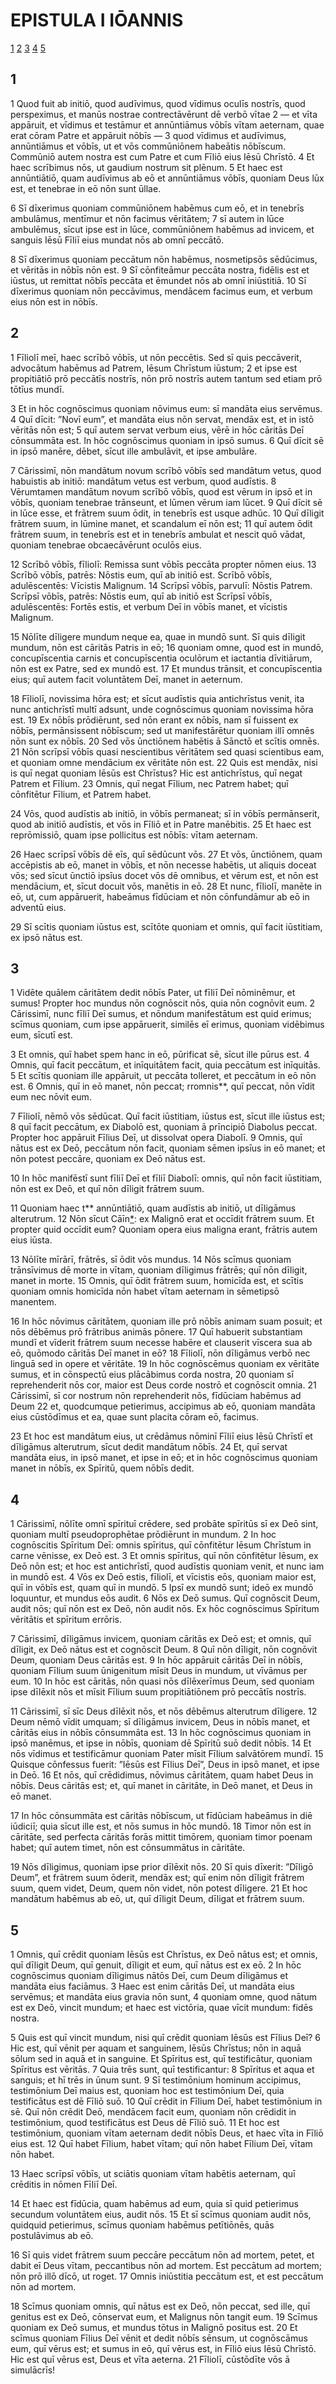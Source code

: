 # EPISTULA I IŌANNIS

[1](#1) [2](#2) [3](#3) [4](#4) [5](#5)

## 1

1 Quod fuit ab initiō, quod audīvimus, quod vīdimus oculīs nostrīs, quod perspeximus, et manūs nostrae contrectāvērunt dē verbō vītae 2 — et vīta appāruit, et vīdimus et testāmur et annūntiāmus vōbīs vītam aeternam, quae erat cōram Patre et appāruit nōbīs — 3 quod vīdimus et audīvimus, annūntiāmus et vōbīs, ut et vōs commūniōnem habeātis nōbīscum. Commūniō autem nostra est cum Patre et cum Fīliō eius Iēsū Chrīstō. 4 Et haec scrībimus nōs, ut gaudium nostrum sit plēnum. 5 Et haec est annūntiātiō, quam audīvimus ab eō et annūntiāmus vōbīs, quoniam Deus lūx est, et tenebrae in eō nōn sunt ūllae.

6 Sī dīxerimus quoniam commūniōnem habēmus cum eō, et in tenebrīs ambulāmus, mentīmur et nōn facimus vēritātem; 7 sī autem in lūce ambulēmus, sīcut ipse est in lūce, commūniōnem habēmus ad invicem, et sanguis Iēsū Fīliī eius mundat nōs ab omnī peccātō.

8 Sī dīxerimus quoniam peccātum nōn habēmus, nosmetipsōs sēdūcimus, et vēritās in nōbīs nōn est. 9 Sī cōnfiteāmur peccāta nostra, fidēlis est et iūstus, ut remittat nōbīs peccāta et ēmundet nōs ab omnī iniūstitiā. 10 Sī dīxerimus quoniam nōn peccāvimus, mendācem facimus eum, et verbum eius nōn est in nōbīs.

## 2

1 Fīliolī meī, haec scrībō vōbīs, ut nōn peccētis. Sed sī quis peccāverit, advocātum habēmus ad Patrem, Iēsum Chrīstum iūstum; 2 et ipse est propitiātiō prō peccātīs nostrīs, nōn prō nostrīs autem tantum sed etiam prō tōtīus mundī.

3 Et in hōc cognōscimus quoniam nōvimus eum: sī mandāta eius servēmus. 4 Quī dīcit: ”Novī eum”, et mandāta eius nōn servat, mendāx est, et in istō vēritās nōn est; 5 quī autem servat verbum eius, vērē in hōc cāritās Deī cōnsummāta est. In hōc cognōscimus quoniam in ipsō sumus. 6 Quī dīcit sē in ipsō manēre, dēbet, sīcut ille ambulāvit, et ipse ambulāre.

7 Cārissimī, nōn mandātum novum scrībō vōbīs sed mandātum vetus, quod habuistis ab initiō: mandātum vetus est verbum, quod audīstis. 8 Vērumtamen mandātum novum scrībō vōbīs, quod est vērum in ipsō et in vōbīs, quoniam tenebrae trānseunt, et lūmen vērum iam lūcet. 9 Quī dīcit sē in lūce esse, et frātrem suum ōdit, in tenebrīs est usque adhūc. 10 Quī dīligit frātrem suum, in lūmine manet, et scandalum eī nōn est; 11 quī autem ōdit frātrem suum, in tenebrīs est et in tenebrīs ambulat et nescit quō vādat, quoniam tenebrae obcaecāvērunt oculōs eius.

12 Scrībō vōbīs, fīliolī: Remissa sunt vōbīs peccāta propter nōmen eius. 13 Scrībō vōbīs, patrēs: Nōstis eum, quī ab initiō est. Scrībō vōbīs, adulēscentēs: Vīcistis Malignum. 14 Scrīpsī vōbīs, parvulī: Nōstis Patrem. Scrīpsī vōbīs, patrēs: Nōstis eum, quī ab initiō est Scrīpsī vōbīs, adulēscentēs: Fortēs estis, et verbum Deī in vōbīs manet, et vīcistis Malignum.

15 Nōlīte dīligere mundum neque ea, quae in mundō sunt. Sī quis dīligit mundum, nōn est cāritās Patris in eō; 16 quoniam omne, quod est in mundō, concupīscentia carnis et concupīscentia oculōrum et iactantia dīvitiārum, nōn est ex Patre, sed ex mundō est. 17 Et mundus trānsit, et concupīscentia eius; quī autem facit voluntātem Deī, manet in aeternum.

18 Fīliolī, novissima hōra est; et sīcut audīstis quia antichrīstus venit, ita nunc antichrīstī multī adsunt, unde cognōscimus quoniam novissima hōra est. 19 Ex nōbīs prōdiērunt, sed nōn erant ex nōbīs, nam sī fuissent ex nōbīs, permānsissent nōbīscum; sed ut manifestārētur quoniam illī omnēs nōn sunt ex nōbīs. 20 Sed vōs ūnctiōnem habētis ā Sānctō et scītis omnēs. 21 Nōn scrīpsī vōbīs quasi nescientibus vēritātem sed quasi scientibus eam, et quoniam omne mendācium ex vēritāte nōn est. 22 Quis est mendāx, nisi is quī negat quoniam Iēsūs est Chrīstus? Hic est antichrīstus, quī negat Patrem et Fīlium. 23 Omnis, quī negat Fīlium, nec Patrem habet; quī cōnfitētur Fīlium, et Patrem habet.

24 Vōs, quod audīstis ab initiō, in vōbīs permaneat; sī in vōbīs permānserit, quod ab initiō audīstis, et vōs in Fīliō et in Patre manēbitis. 25 Et haec est reprōmissiō, quam ipse pollicitus est nōbīs: vītam aeternam.

26 Haec scrīpsī vōbīs dē eīs, quī sēdūcunt vōs. 27 Et vōs, ūnctiōnem, quam accēpistis ab eō, manet in vōbīs, et nōn necesse habētis, ut aliquis doceat vōs; sed sīcut ūnctiō ipsīus docet vōs dē omnibus, et vērum est, et nōn est mendācium, et, sīcut docuit vōs, manētis in eō. 28 Et nunc, fīliolī, manēte in eō, ut, cum appāruerit, habeāmus fīdūciam et nōn cōnfundāmur ab eō in adventū eius.

29 Sī scītis quoniam iūstus est, scītōte quoniam et omnis, quī facit iūstitiam, ex ipsō nātus est.

## 3

1 Vidēte quālem cāritātem dedit nōbīs Pater, ut fīliī Deī nōminēmur, et sumus! Propter hoc mundus nōn cognōscit nōs, quia nōn cognōvit eum. 2 Cārissimī, nunc fīliī Deī sumus, et nōndum manifestātum est quid erimus; scīmus quoniam, cum ipse appāruerit, similēs eī erimus, quoniam vidēbimus eum, sīcutī est.

3 Et omnis, quī habet spem hanc in eō, pūrificat sē, sīcut ille pūrus est. 4 Omnis, quī facit peccātum, et inīquitātem facit, quia peccātum est inīquitās. 5 Et scītis quoniam ille appāruit, ut peccāta tolleret, et peccātum in eō nōn est. 6 Omnis, quī in eō manet, nōn peccat; rromnis\*\*, quī peccat, nōn vīdit eum nec nōvit eum.

7 Fīliolī, nēmō vōs sēdūcat. Quī facit iūstitiam, iūstus est, sīcut ille iūstus est; 8 quī facit peccātum, ex Diabolō est, quoniam ā prīncipiō Diabolus peccat. Propter hoc appāruit Fīlius Deī, ut dissolvat opera Diabolī. 9 Omnis, quī nātus est ex Deō, peccātum nōn facit, quoniam sēmen ipsīus in eō manet; et nōn potest peccāre, quoniam ex Deō nātus est.

10 In hōc manifēstī sunt fīliī Deī et fīliī Diabolī: omnis, quī nōn facit iūstitiam, nōn est ex Deō, et quī nōn dīligit frātrem suum.

11 Quoniam haec t\*\* annūntiātiō, quam audīstis ab initiō, ut dīligāmus alterutrum. 12 Nōn sīcut Cāīn[\*][cain]: ex Malignō erat et occīdit frātrem suum. Et propter quid occīdit eum? Quoniam opera eius maligna erant, frātris autem eius iūsta.

13 Nōlīte mīrārī, frātrēs, sī ōdit vōs mundus. 14 Nōs scīmus quoniam trānsīvimus dē morte in vītam, quoniam dīligimus frātrēs; quī nōn dīligit, manet in morte. 15 Omnis, quī ōdit frātrem suum, homicīda est, et scītis quoniam omnis homicīda nōn habet vītam aeternam in sēmetipsō manentem.

16 In hōc nōvimus cāritātem, quoniam ille prō nōbīs animam suam posuit; et nōs dēbēmus prō frātribus animās pōnere. 17 Quī habuerit substantiam mundī et vīderit frātrem suum necesse habēre et clauserit vīscera sua ab eō, quōmodo cāritās Deī manet in eō? 18 Fīliolī, nōn dīligāmus verbō nec linguā sed in opere et vēritāte. 19 In hōc cognōscēmus quoniam ex vēritāte sumus, et in cōnspectū eius plācābimus corda nostra, 20 quoniam sī reprehenderit nōs cor, maior est Deus corde nostrō et cognōscit omnia. 21 Cārissimī, sī cor nostrum nōn reprehenderit nōs, fīdūciam habēmus ad Deum 22 et, quodcumque petierimus, accipimus ab eō, quoniam mandāta eius cūstōdīmus et ea, quae sunt placita cōram eō, facimus.

23 Et hoc est mandātum eius, ut crēdāmus nōminī Fīliī eius Iēsū Chrīstī et dīligāmus alterutrum, sīcut dedit mandātum nōbīs. 24 Et, quī servat mandāta eius, in ipsō manet, et ipse in eō; et in hōc cognōscimus quoniam manet in nōbīs, ex Spīritū, quem nōbīs dedit.

## 4

1 Cārissimī, nōlīte omnī spīrituī crēdere, sed probāte spīritūs sī ex Deō sint, quoniam multī pseudoprophētae prōdiērunt in mundum. 2 In hoc cognōscitis Spīritum Deī: omnis spīritus, quī cōnfitētur Iēsum Chrīstum in carne vēnisse, ex Deō est. 3 Et omnis spīritus, quī nōn cōnfitētur Iēsum, ex Deō nōn est; et hoc est antichrīstī, quod audīstis quoniam venit, et nunc iam in mundō est. 4 Vōs ex Deō estis, fīliolī, et vīcistis eōs, quoniam maior est, quī in vōbīs est, quam quī in mundō. 5 Ipsī ex mundō sunt; ideō ex mundō loquuntur, et mundus eōs audit. 6 Nōs ex Deō sumus. Quī cognōscit Deum, audit nōs; quī nōn est ex Deō, nōn audit nōs. Ex hōc cognōscimus Spīritum vēritātis et spīritum errōris.

7 Cārissimī, dīligāmus invicem, quoniam cāritās ex Deō est; et omnis, quī dīligit, ex Deō nātus est et cognōscit Deum. 8 Quī nōn dīligit, nōn cognōvit Deum, quoniam Deus cāritās est. 9 In hōc appāruit cāritās Deī in nōbīs, quoniam Fīlium suum ūnigenitum mīsit Deus in mundum, ut vīvāmus per eum. 10 In hōc est cāritās, nōn quasi nōs dīlēxerīmus Deum, sed quoniam ipse dīlēxit nōs et mīsit Fīlium suum propitiātiōnem prō peccātīs nostrīs.

11 Cārissimī, sī sīc Deus dīlēxit nōs, et nōs dēbēmus alterutrum dīligere. 12 Deum nēmō vīdit umquam; sī dīligāmus invicem, Deus in nōbīs manet, et cāritās eius in nōbīs cōnsummāta est. 13 In hōc cognōscimus quoniam in ipsō manēmus, et ipse in nōbīs, quoniam dē Spīritū suō dedit nōbīs. 14 Et nōs vīdimus et testificāmur quoniam Pater mīsit Fīlium salvātōrem mundī. 15 Quisque cōnfessus fuerit: ”Iēsūs est Fīlius Deī”, Deus in ipsō manet, et ipse in Deō. 16 Et nōs, quī crēdidimus, nōvimus cāritātem, quam habet Deus in nōbīs. Deus cāritās est; et, quī manet in cāritāte, in Deō manet, et Deus in eō manet.

17 In hōc cōnsummāta est cāritās nōbīscum, ut fīdūciam habeāmus in diē iūdiciī; quia sīcut ille est, et nōs sumus in hōc mundō. 18 Timor nōn est in cāritāte, sed perfecta cāritās forās mittit timōrem, quoniam timor poenam habet; quī autem timet, nōn est cōnsummātus in cāritāte.

19 Nōs dīligimus, quoniam ipse prior dīlēxit nōs. 20 Sī quis dīxerit: ”Dīligō Deum”, et frātrem suum ōderit, mendāx est; quī enim nōn dīligit frātrem suum, quem videt, Deum, quem nōn videt, nōn potest dīligere. 21 Et hoc mandātum habēmus ab eō, ut, quī dīligit Deum, dīligat et frātrem suum.

## 5

1 Omnis, quī crēdit quoniam Iēsūs est Chrīstus, ex Deō nātus est; et omnis, quī dīligit Deum, quī genuit, dīligit et eum, quī nātus est ex eō. 2 In hōc cognōscimus quoniam dīligimus nātōs Deī, cum Deum dīligāmus et mandāta eius faciāmus. 3 Haec est enim cāritās Deī, ut mandāta eius servēmus; et mandāta eius gravia nōn sunt, 4 quoniam omne, quod nātum est ex Deō, vincit mundum; et haec est victōria, quae vīcit mundum: fidēs nostra.

5 Quis est quī vincit mundum, nisi quī crēdit quoniam Iēsūs est Fīlius Deī? 6 Hic est, quī vēnit per aquam et sanguinem, Iēsūs Chrīstus; nōn in aquā sōlum sed in aquā et in sanguine. Et Spīritus est, quī testificātur, quoniam Spīritus est vēritās. 7 Quia trēs sunt, quī testificantur: 8 Spīritus et aqua et sanguis; et hī trēs in ūnum sunt. 9 Sī testimōnium hominum accipimus, testimōnium Deī maius est, quoniam hoc est testimōnium Deī, quia testificātus est dē Fīliō suō. 10 Quī crēdit in Fīlium Deī, habet testimōnium in sē. Quī nōn crēdit Deō, mendācem facit eum, quoniam nōn crēdidit in testimōnium, quod testificātus est Deus dē Fīliō suō. 11 Et hoc est testimōnium, quoniam vītam aeternam dedit nōbīs Deus, et haec vīta in Fīliō eius est. 12 Quī habet Fīlium, habet vītam; quī nōn habet Fīlium Deī, vītam nōn habet.

13 Haec scrīpsī vōbīs, ut sciātis quoniam vītam habētis aeternam, quī crēditis in nōmen Fīliī Deī.

14 Et haec est fīdūcia, quam habēmus ad eum, quia sī quid petierimus secundum voluntātem eius, audit nōs. 15 Et sī scīmus quoniam audit nōs, quidquid petierimus, scīmus quoniam habēmus petītiōnēs, quās postulāvimus ab eō.

16 Sī quis videt frātrem suum peccāre peccātum nōn ad mortem, petet, et dabit eī Deus vītam, peccantibus nōn ad mortem. Est peccātum ad mortem; nōn prō illō dīcō, ut roget. 17 Omnis iniūstitia peccātum est, et est peccātum nōn ad mortem.

18 Scīmus quoniam omnis, quī nātus est ex Deō, nōn peccat, sed ille, quī genitus est ex Deō, cōnservat eum, et Malignus nōn tangit eum. 19 Scīmus quoniam ex Deō sumus, et mundus tōtus in Malignō positus est. 20 Et scīmus quoniam Fīlius Deī vēnit et dedit nōbīs sēnsum, ut cognōscāmus eum, quī vērus est; et sumus in eō, quī vērus est, in Fīliō eius Iēsū Chrīstō. Hic est quī vērus est, Deus et vīta aeterna. 21 Fīliolī, cūstōdīte vōs ā simulācrīs!

[cain]: <Ambiguous Forms.md#cain>
